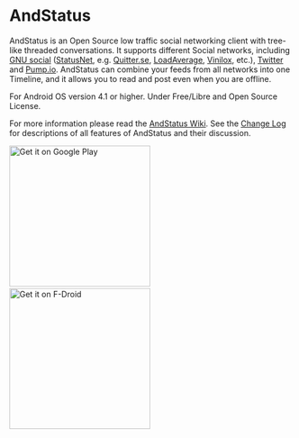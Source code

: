 # AndStatus

AndStatus is an Open Source low traffic social networking client with tree-like threaded conversations.
It supports different Social networks, including
[GNU social](http://gnu.io/social) ([StatusNet](http://status.net/), e.g. [Quitter.se](https://quitter.se/),
[LoadAverage](https://loadaverage.org/), [Vinilox](https://status.vinilox.eu/), etc.),
[Twitter](https://twitter.com) and [Pump.io](http://pump.io).
AndStatus can combine your feeds from all networks into one Timeline,
and it allows you to read and post even when you are offline.

For Android OS version 4.1 or higher.
Under Free/Libre and Open Source License.

For more information please read the [AndStatus Wiki](https://github.com/andstatus/andstatus/wiki).
See the [Change Log](http://andstatus.org/changelog.html) for descriptions of all features of AndStatus and their discussion.

[<img src="https://github.com/andstatus/andstatus/wiki/images/get-it-on-google-play.png" alt="Get it on Google Play" width="250">](https://play.google.com/store/apps/details?id=org.andstatus.app)
[<img src="https://github.com/andstatus/andstatus/wiki/images/15x15.png" width="15">](#)
[<img src="https://github.com/andstatus/andstatus/wiki/images/get-it-on-fdroid.png" alt="Get it on F-Droid" width="250">](https://f-droid.org/repository/browse/?fdid=org.andstatus.app)
